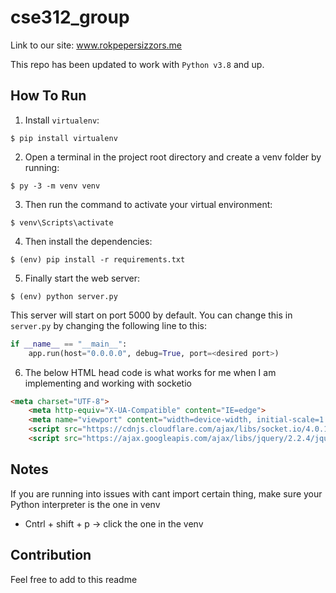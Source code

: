 # cse312_group

Link to our site: www.rokpepersizzors.me

This repo has been updated to work with `Python v3.8` and up.

## How To Run
1. Install `virtualenv`:
```
$ pip install virtualenv
```

2. Open a terminal in the project root directory and create a venv folder by running:
```
$ py -3 -m venv venv
```

3. Then run the command to activate your virtual environment:
```
$ venv\Scripts\activate
```

4. Then install the dependencies:
```
$ (env) pip install -r requirements.txt
```

5. Finally start the web server:
```
$ (env) python server.py
```

This server will start on port 5000 by default. You can change this in `server.py` by changing the following line to this:

```python
if __name__ == "__main__":
    app.run(host="0.0.0.0", debug=True, port=<desired port>)
```

6. The below HTML head code is what works for me when I am implementing and working with socketio
```HTML
<meta charset="UTF-8">
    <meta http-equiv="X-UA-Compatible" content="IE=edge">
    <meta name="viewport" content="width=device-width, initial-scale=1.0">
    <script src="https://cdnjs.cloudflare.com/ajax/libs/socket.io/4.0.1/socket.io.js" integrity="sha512-q/dWJ3kcmjBLU4Qc47E4A9kTB4m3wuTY7vkFJDTZKjTs8jhyGQnaUrxa0Ytd0ssMZhbNua9hE+E7Qv1j+DyZwA==" crossorigin="anonymous"></script> <!--Client bundle-->
    <script src="https://ajax.googleapis.com/ajax/libs/jquery/2.2.4/jquery.min.js"></script>
```

## Notes
If you are running into issues with cant import certain thing, make sure your Python interpreter is the one in venv
- Cntrl + shift + p -> click the one in the venv

## Contribution
Feel free to add to this readme
